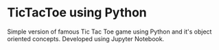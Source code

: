 # TicTacToe using Python

Simple version of famous Tic Tac Toe game using Python and it's object oriented concepts.
Developed using Jupyter Notebook.
